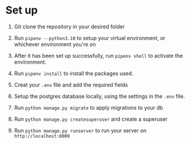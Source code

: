 # Set up

1. Git clone the repository in your desired folder

2. Run `pipenv --python3.10` to setup your virtual environment, or whichever environment you're on

3. After it has been set up successfully, run `pipenv shell` to activate the environment.

4. Run `pipenv install` to install the packages used. 

5. Creat your `.env` file and add the required fields

6. Setup the postgres database locally, using the settings in the `.env` file.

7. Run `python manage.py migrate` to apply migrations to your db

8. Run `python manage.py createsuperuser` and create a superuser

9. Run `python manage.py runserver` to run your server on `http://localhost:8000`